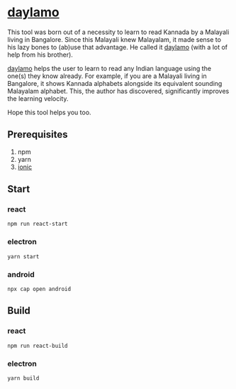 # [daylamo](https://daylamo.com)

This tool was born out of a necessity to learn to read Kannada by a Malayali living in Bangalore. Since this Malayali knew Malayalam, it made sense to his lazy bones to (ab)use that advantage. He called it [daylamo](https://daylamo.com) (with a lot of help from his brother).

[daylamo](https://daylamo.com) helps the user to learn to read any Indian language using the one(s) they know already. For example, if you are a Malayali living in Bangalore, it shows Kannada alphabets alongside its equivalent sounding Malayalam alphabet. This, the author has discovered, significantly improves the learning velocity.

Hope this tool helps you too.

## Prerequisites

1. npm
2. yarn
3. [ionic](https://medium.com/how-to-react/convert-your-existing-react-js-app-to-android-or-ios-app-using-the-ionic-capacitor-a127deda75bd)

## Start

### react

`npm run react-start`

### electron

`yarn start`

### android

`npx cap open android`

## Build

### react

`npm run react-build`

### electron

`yarn build`
